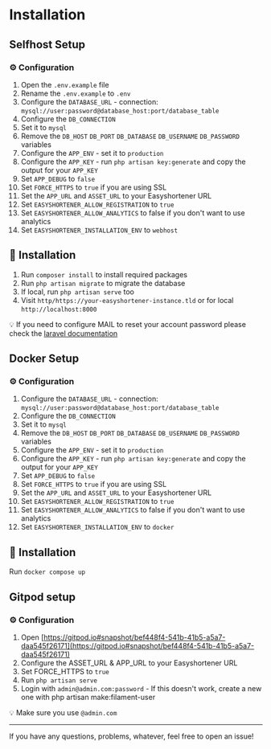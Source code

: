 # Installation
## Selfhost Setup
### :gear: Configuration 
1. Open the `.env.example` file
2. Rename the `.env.example` to `.env`
3. Configure the `DATABASE_URL` - connection: `mysql://user:password@database_host:port/database_table`
4. Configure the `DB_CONNECTION`
5. Set it to `mysql`
6. Remove the `DB_HOST` `DB_PORT` `DB_DATABASE` `DB_USERNAME` `DB_PASSWORD` variables
7. Configure the `APP_ENV` - set it to `production`
8. Configure the `APP_KEY` - run `php artisan key:generate` and copy the output for your `APP_KEY`
9. Set `APP_DEBUG` to `false`
10. Set `FORCE_HTTPS` to `true` if you are using SSL
11. Set the `APP_URL` and `ASSET_URL` to your Easyshortener URL
12. Set `EASYSHORTENER_ALLOW_REGISTRATION` to `true`
13. Set `EASYSHORTENER_ALLOW_ANALYTICS` to false if you don't want to use analytics
14. Set `EASYSHORTENER_INSTALLATION_ENV` to `webhost`
## 🚤 Installation
1. Run `composer install` to install required packages
2. Run `php artisan migrate` to migrate the database
3. If local, run `php artisan serve` too
4.  Visit `http/https://your-easyshortener-instance.tld` or for local `http://localhost:8000`

:bulb: If you need to configure MAIL to reset your account password please check the [laravel documentation](https://laravel.com/docs/10.x/mail)

## Docker Setup
### :gear: Configuration
1. Configure the `DATABASE_URL` - connection: `mysql://user:password@database_host:port/database_table`
2. Configure the `DB_CONNECTION`
3. Set it to `mysql`
4. Remove the `DB_HOST` `DB_PORT` `DB_DATABASE` `DB_USERNAME` `DB_PASSWORD` variables
5. Configure the `APP_ENV` - set it to `production`
6. Configure the `APP_KEY` - run `php artisan key:generate` and copy the output for your `APP_KEY`
7. Set `APP_DEBUG` to `false`
8. Set `FORCE_HTTPS` to `true` if you are using SSL
9. Set the `APP_URL` and `ASSET_URL` to your Easyshortener URL
10. Set `EASYSHORTENER_ALLOW_REGISTRATION` to `true`
11. Set `EASYSHORTENER_ALLOW_ANALYTICS` to false if you don't want to use analytics
12. Set `EASYSHORTENER_INSTALLATION_ENV` to `docker`
## 🚤 Installation
Run `docker compose up`

## Gitpod setup
### :gear: Configuration
1. Open [https://gitpod.io#snapshot/bef448f4-541b-41b5-a5a7-daa545f26171](https://gitpod.io#snapshot/bef448f4-541b-41b5-a5a7-daa545f26171)
2. Configure the ASSET_URL & APP_URL to your Easyshortener URL
3. Set FORCE_HTTPS to `true`
4. Run `php artisan serve`
5. Login with `admin@admin.com:password` - If this doesn't work, create a new one with php artisan make:filament-user


:bulb: Make sure you use `@admin.com`

---
If you have any questions, problems, whatever, feel free to open an issue!
